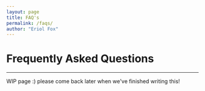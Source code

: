 ```yaml
---
layout: page
title: FAQ's
permalink: /faqs/
author: "Eriol Fox"
---
```


# Frequently Asked Questions

---

WIP page :) please come back later when we've finished writing this!